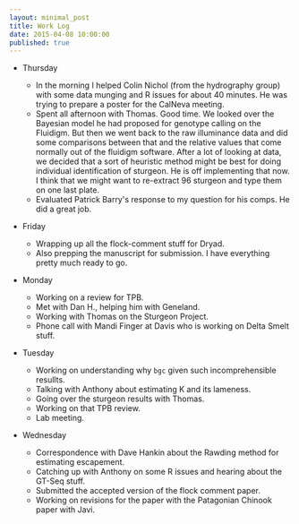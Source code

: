 ```yaml
---
layout: minimal_post
title: Work Log
date: 2015-04-08 10:00:00 
published: true
---
```



* Thursday
    * In the morning I helped Colin Nichol (from the hydrography group) with some data munging
    and R issues for about 40 minutes.  He was trying to prepare a poster for the CalNeva meeting.
    * Spent all afternoon with Thomas.  Good time.  We looked over the Bayesian model he had proposed
    for genotype calling on the Fluidigm.  But then we went back to the raw illuminance data and 
    did some comparisons between that and the relative values that come normally out of the
    fluidigm software.  After a lot of looking at data, we decided that a sort of heuristic method
    might be best for doing individual identification of sturgeon.  He is off implementing that
    now.  I think that we might want to re-extract 96 sturgeon and type them on one last plate.  
    * Evaluated Patrick Barry's response to my question for his comps.  He did a great job.
    
* Friday
    * Wrapping up all the flock-comment stuff for Dryad.
    * Also prepping the manuscript for submission.  I have everything pretty much ready to go.
    
    
* Monday
    * Working on a review for TPB.
    * Met with Dan H., helping him with Geneland.
    * Working with Thomas on the Sturgeon Project. 
    * Phone call with Mandi Finger at Davis who is working on Delta Smelt stuff.


* Tuesday
    * Working on understanding why `bgc` given such incomprehensible resullts.
    * Talking with Anthony about estimating K and its lameness.
    * Going over the sturgeon results with Thomas.
    * Working on that TPB review.
    * Lab meeting.
    
* Wednesday
    * Correspondence with Dave Hankin about the Rawding method for estimating escapement.
    * Catching up with Anthony on some R issues and hearing about the GT-Seq stuff.
    * Submitted the accepted version of the flock comment paper.
    * Working on revisions for the paper with the Patagonian Chinook paper with Javi.